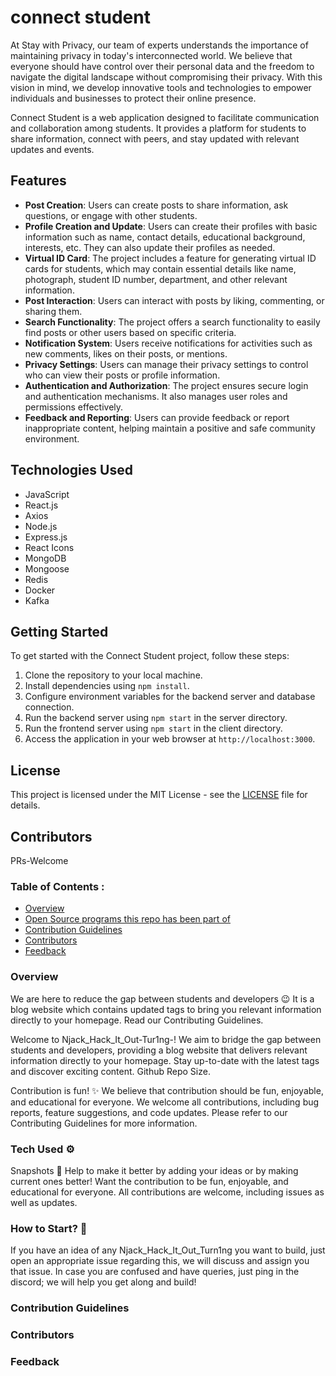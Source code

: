 # connect student

 At Stay with Privacy, our team of experts understands the importance of maintaining privacy in today's interconnected world. We believe that everyone should have control over their personal data and the freedom to navigate the digital landscape without compromising their privacy. With this vision in mind, we develop innovative tools and technologies to empower individuals and businesses to protect their online presence.



Connect Student is a web application designed to facilitate communication and collaboration among students. It provides a platform for students to share information, connect with peers, and stay updated with relevant updates and events.

## Features

- **Post Creation**: Users can create posts to share information, ask questions, or engage with other students.
- **Profile Creation and Update**: Users can create their profiles with basic information such as name, contact details, educational background, interests, etc. They can also update their profiles as needed.
- **Virtual ID Card**: The project includes a feature for generating virtual ID cards for students, which may contain essential details like name, photograph, student ID number, department, and other relevant information.
- **Post Interaction**: Users can interact with posts by liking, commenting, or sharing them.
- **Search Functionality**: The project offers a search functionality to easily find posts or other users based on specific criteria.
- **Notification System**: Users receive notifications for activities such as new comments, likes on their posts, or mentions.
- **Privacy Settings**: Users can manage their privacy settings to control who can view their posts or profile information.
- **Authentication and Authorization**: The project ensures secure login and authentication mechanisms. It also manages user roles and permissions effectively.
- **Feedback and Reporting**: Users can provide feedback or report inappropriate content, helping maintain a positive and safe community environment.



## Technologies Used
- JavaScript
- React.js
- Axios
- Node.js
- Express.js
- React Icons
- MongoDB
- Mongoose
- Redis
- Docker
- Kafka

## Getting Started

To get started with the Connect Student project, follow these steps:

1. Clone the repository to your local machine.
2. Install dependencies using `npm install`.
3. Configure environment variables for the backend server and database connection.
4. Run the backend server using `npm start` in the server directory.
5. Run the frontend server using `npm start` in the client directory.
6. Access the application in your web browser at `http://localhost:3000`.


## License

This project is licensed under the MIT License - see the [LICENSE](LICENSE) file for details.



## Contributors

PRs-Welcome

### Table of Contents :

- [Overview](#overview)
- [Open Source programs this repo has been part of](#open-source-programs-this-repo-has-been-part-of)
- [Contribution Guidelines](#contribution-guidelines)
- [Contributors](#contributors)
- [Feedback](#feedback)

### Overview

We are here to reduce the gap between students and developers 😉 It is a blog website which contains updated tags to bring you relevant information directly to your homepage. Read our Contributing Guidelines.

Welcome to Njack_Hack_It_Out-Tur1ng-! We aim to bridge the gap between students and developers, providing a blog website that delivers relevant information directly to your homepage. Stay up-to-date with the latest tags and discover exciting content. Github Repo Size.

Contribution is fun! ✨ We believe that contribution should be fun, enjoyable, and educational for everyone. We welcome all contributions, including bug reports, feature suggestions, and code updates. Please refer to our Contributing Guidelines for more information.

### Tech Used ⚙

Snapshots 📸 Help to make it better by adding your ideas or by making current ones better! Want the contribution to be fun, enjoyable, and educational for everyone. All contributions are welcome, including issues as well as updates.

### How to Start? 📌

If you have an idea of any Njack_Hack_It_Out_Turn1ng you want to build, just open an appropriate issue regarding this, we will discuss and assign you that issue. In case you are confused and have queries, just ping in the discord; we will help you get along and build!


### Contribution Guidelines

### Contributors

### Feedback
